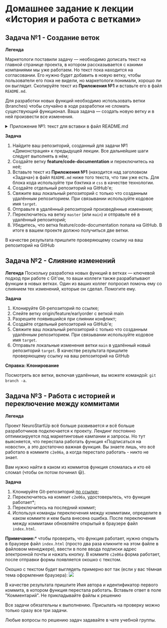 Домашнее задание к лекции «История и работа с ветками»
======================================================
Задача №1 - Создание веток
--------------------------
**Легенда**

Маркетологи поставили задачу — необходимо дописать текст на главной странице проекта, в котором рассказывается с какими компаниями мы уже работаем. Но текст пока находится на согласовании. Его нужно будет добавить в новую ветку, чтобы пользователи его пока не видели, но маркетологи понимали, хорошо ли он выглядит. Скопируйте текст из **Приложения №1** и вставьте его в файл `README.md`.

Для разработки новых функций необходимо использовать ветки (branches) чтобы случайно в ходе разработки не сломать существующий функционал. Ваша задача — создать новую ветку и в ней произвести все изменения.

<details><summary> Приложение №1: текст для вставки в файл README.md</summary>
Мы на столько крутые, что уже успели поработать со следующими команиями:

1. ООО «Рога и копыта»
2. Издательство «Читый лист»
3. Космопорт «Черезтерновый Кзвёздный»
4. Дизайн-студия имени Слишком Известного Персонажа

Ниже пример кода из нашего приложения:
```css
.selector {
  font-family: "Awesome", Arial, sans-serif;
  color: red;
}
```
</details>

**Задача**

1. Найдите ваш репозиторий, созданный для задачи №1 «Демонстрация» к предыдущей лекции. Все дальнейшие шаги следует выполнять в нём;
2. Создайте ветку **feature/code-documentation** и переключитесь на неё;
3. Вставьте текст из **Приложения №1** (находится над заголовком «Задача») в файл `README.md` ниже того текста, что там уже есть. Для блока кода используйте три бэктика и `css` в качестве технологии.
4. Создайте отдельный репозиторий на GitHub'е;
5. Свяжите ваш локальный репозиторий с только что созданным удалённым репозиторием. При связывании используйте кодовое имя `target`.
6. Отправьте в удалённый репозиторий произведённые изменения;
7. Переключитесь на ветку `master` (или `main`) и отправьте её в удалённый репозиторий;
8. Убедитесь, что ветка feature/code-documentation попала на GitHub. В итоге в вашем проекте должно получиться две ветки.

В качестве результата пришлите проверяющему ссылку на ваш репозиторий на GitHub

Задача №2 - Слияние изменений
-----------------------------
**Легенда**
Поскольку разработка новых функций в ветках — ключевой подход при работе с Git'ом, то ваши коллеги также разрабатывают функции в новых ветках. Один из ваших коллег попросил помочь ему со слиянием тех изменений, которые он сделал. Помогите ему.

**Задача**
1. Клонируйте Git-репозиторий по ссылке;
2. Слейте ветку origin/feature/earlyorder с веткой main
3. Разрешите появившийся при слиянии конфликт;
4. Создайте отдельный репозиторий на GitHub'е;
5. Свяжите ваш локальный репозиторий с только что созданным удалённым репозиторием. При связывании используйте кодовое имя `target`.
6. Отправьте локальные изменения ветки `main` в удалённый новый репозиторий `target`.
В качестве результата пришлите проверяющему ссылку на ваш репозиторий на GitHub

**Справка: Клонирование**

Посмотреть все ветки, включая удалённые, вы можете командой: `git branch -a`.

Задача №3 - Работа с историей и переключение между коммитами
------------------------------------------------------------
**Легенда**

Проект NeuroStartUp всё больше развивается и всё больше разработчиков подключается к проекту. Лендинг постоянно оптимизируется под маркетинговые кампании и запросы. Но тут выясняется, что перестала работать функция «Подписаться на новости», а это достаточно важная функция. Вы знаете лишь, что всё работало в коммите `c2e06a`, а когда перестало работать - никто не знает.

Вам нужно найти в каком из коммитов функция сломалась и кто её сломал (чтобы он потом починил 😃).

**Задача**
1. Клонируйте Git-репозиторий [по ссылке](https://github.com/netology-code/git-homeworks-neuro-broken);
2. Переключитесь на коммит `c2e06a`, удостоверьтесь, что функция работает*;
3. Переключитесь на последний коммит;
4. Используя команды переключения между коммитами, определите в каком коммите и кем была внесена ошибка. После переключения между коммитами обновляйте открытый в браузере файл `index.html`.

**Примечание:*** чтобы проверить, что функция работает, нужно открыть в браузере файл `index.html` (просто два раза кликните на этом файле в файловом менеджере), ввести в поле ввода подписки адрес электронной почты и нажать кнопку. В коммите `c2e06a` форма работает, после отправки формы появляется окошко с текстом.

Окошко с текстом будет выглядеть примерно вот так (если у вас тёмная тема оформления браузера):
![](/путь/к/изображению.jpg)

В качестве результата пришлите Имя автора и идентификатор первого коммита, в котором функция перестала работать. Вставьте ответ в поле "Комментарий". Не прикладывайте файлы к решению

Все задачи обязательны к выполнению. Присылать на проверку можно только сразу все три задачи.

Любые вопросы по решению задач задавайте в чате учебной группы.